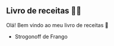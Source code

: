 ## Livro de receitas :woman_cook:	

Olá! Bem vindo ao meu livro de receitas :wave:

- Strogonoff de Frango
